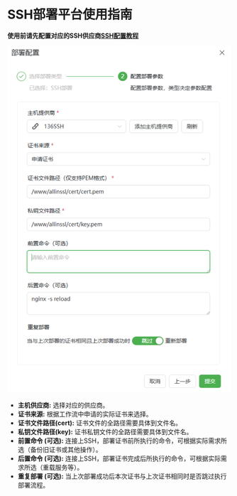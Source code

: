 # SSH部署平台使用指南

**使用前请先配置对应的SSH供应商[SSH配置教程](/guide/help/provider/ssh)**

![alt text](../../../public/images/guide/help/deploy/ssh/image.png)

*   **主机供应商:** 选择对应的供应商。
*   **证书来源:** 根据工作流中申请的实际证书来选择。
*   **证书文件路径(cert):** 证书文件的全路径需要具体到文件名。
*   **私钥文件路径(key):** 证书私钥文件的全路径需要具体到文件名。
*   **前置命令 (可选):** 连接上SSH，部署证书前所执行的命令，可根据实际需求所选（备份旧证书或其他操作）。
*   **后置命令 (可选):** 连接上SSH，部署证书完成后所执行的命令，可根据实际需求所选（重载服务等）。
*   **重复部署 (可选):** 当上次部署成功后本次证书与上次证书相同时是否跳过执行部署流程。